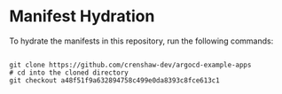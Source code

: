
# Manifest Hydration

To hydrate the manifests in this repository, run the following commands:

```shell

git clone https://github.com/crenshaw-dev/argocd-example-apps
# cd into the cloned directory
git checkout a48f51f9a632894758c499e0da8393c8fce613c1
```